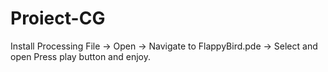 # Proiect-CG
Install Processing
File -> Open -> Navigate to FlappyBird.pde -> Select and open
Press play button and enjoy.
